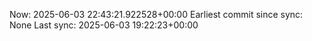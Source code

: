 Now: 2025-06-03 22:43:21.922528+00:00 Earliest commit since sync: None Last sync: 2025-06-03 19:22:23+00:00
